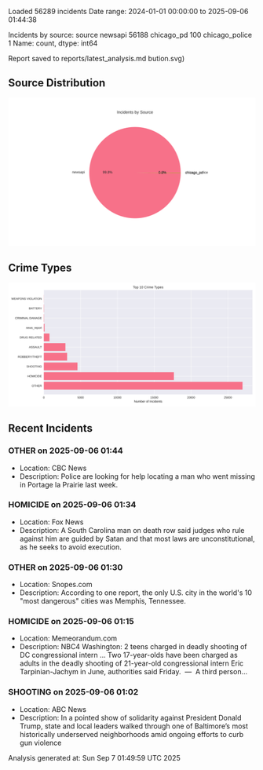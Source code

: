 
Loaded 56289 incidents
Date range: 2024-01-01 00:00:00 to 2025-09-06 01:44:38

Incidents by source:
source
newsapi           56188
chicago_pd          100
chicago_police        1
Name: count, dtype: int64

Report saved to reports/latest_analysis.md
bution.svg)

## Source Distribution
![Source Distribution](images/source_distribution.svg)

## Crime Types
![Crime Types](images/crime_types.svg)

## Recent Incidents

### OTHER on 2025-09-06 01:44
- Location: CBC News
- Description: Police are looking for help locating a man who went missing in Portage la Prairie last week.


### HOMICIDE on 2025-09-06 01:34
- Location: Fox News
- Description: A South Carolina man on death row said judges who rule against him are guided by Satan and that most laws are unconstitutional, as he seeks to avoid execution.


### OTHER on 2025-09-06 01:30
- Location: Snopes.com
- Description: According to one report, the only U.S. city in the world's 10 "most dangerous" cities was Memphis, Tennessee.


### HOMICIDE on 2025-09-06 01:15
- Location: Memeorandum.com
- Description: NBC4 Washington:
2 teens charged in deadly shooting of DC congressional intern … Two 17-year-olds have been charged as adults in the deadly shooting of 21-year-old congressional intern Eric Tarpinian-Jachym in June, authorities said Friday.  —  A third person…


### SHOOTING on 2025-09-06 01:02
- Location: ABC News
- Description: In a pointed show of solidarity against President Donald Trump, state and local leaders walked through one of Baltimore’s most historically underserved neighborhoods amid ongoing efforts to curb gun violence

Analysis generated at: Sun Sep  7 01:49:59 UTC 2025
